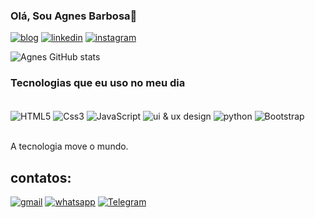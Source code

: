 ### Olá, Sou Agnes Barbosa👋
[![blog](https://img.shields.io/website-up-down-green-red/http/monip.org.svg)](https://bdsagnes.github.io/p-gina.pessoal/)
[![linkedin](https://img.shields.io/badge/LinkedIn-0077B5?style=for-the-badge&logo=linkedin&logoColor=white)](www.linkedin.com/in/agnes-barbosa)
[![instagram](https://img.shields.io/badge/Instagram-E4405F?style=for-the-badge&logo=instagram&logoColor=white)](https://www.instagram.com/agnes_silva00/)

![Agnes GitHub stats](https://github-readme-stats.vercel.app/api?username=bdsagnes&show_icons=true&theme=dark)

### Tecnologias que eu uso no meu dia 

<div style="display: inline_block"><br/>
  <img align="center" alt="HTML5" src="	https://img.shields.io/badge/HTML5-E34F26?style=for-the-badge&logo=html5&logoColor=white"/>
  <img align="center" alt="Css3" src="	https://img.shields.io/badge/CSS3-1572B6?style=for-the-badge&logo=css3&logoColor=white"/>
  <img align="center" alt="JavaScript" src="https://img.shields.io/badge/JavaScript-F7DF1E?style=for-the-badge&logo=javascript&logoColor=black"/>
  <img align="center" alt="ui & ux design" src="https://img.shields.io/badge/Material--UI-0081CB?style=for-the-badge&logo=material-ui&logoColor=white"/>
  <img align="center" alt="python" src="	https://img.shields.io/badge/Python-14354C?style=for-the-badge&logo=python&logoColor=white"/>
  <img align="center" alt="Bootstrap" src="	https://img.shields.io/badge/Bootstrap-563D7C?style=for-the-badge&logo=bootstrap&logoColor=white"/>
  </div><br/>
  
  A tecnologia move o mundo.
  
  ## contatos:
  [![gmail](https://img.shields.io/badge/Gmail-D14836?style=for-the-badge&logo=gmail&logoColor=white)](bdsagnes@gmail.com)
  [![whatsapp](https://img.shields.io/badge/WhatsApp-25D366?style=for-the-badge&logo=whatsapp&logoColor=white)](https://linksharing.samsungcloud.com/elVX42v25inl)
  [![Telegram](https://img.shields.io/badge/Telegram-2CA5E0?style=for-the-badge&logo=telegram&logoColor=white)](+5574988133328)


